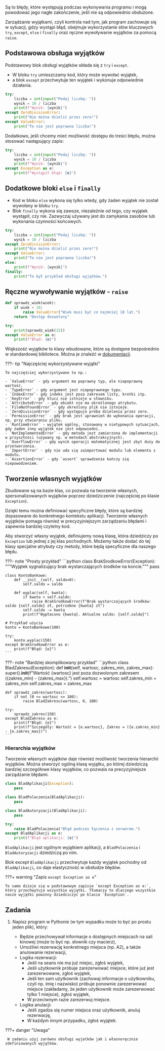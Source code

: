 Są to błędy, które występują podczas wykonywania programu i mogą powodować jego nagłe zakończenie, jeśli nie są odpowiednio obsłużone.

Zarządzanie wyjątkami, czyli kontrola nad tym, jak program zachowuje się w sytuacji, gdzy wystąpi błąd, obejmuje wykorzystanie słów kluczowych `try`, `except`, `else` i `finally` oraz ręczne wywoływanie wyjątków za pomocą `raise`.

## Podstawowa obsługa wyjątków

Podstawowy blok obsługi wyjątków składa się z `try` i `except`. 

- W bloku `try` umieszczamy kod, który może wywołać wyjątek,
- a blok `except` przechwytuje ten wyjątek i wykonuje odpowiednie działania.

```python
try:
    liczba = int(input("Podaj liczbę: "))
    wynik = 10 / liczba
    print(f"Wynik: {wynik}")
except ZeroDivisionError:
    print("Nie można dzielić przez zero!")
except ValueError:
    print("To nie jest poprawna liczba!")
```

Dodatkowo, jeśli chcemy mieć możliwość dostępu do treści błędu, można stosować następujący zapis:

```python
try:
    liczba = int(input("Podaj liczbę: "))
    wynik = 10 / liczba
    print(f"Wynik: {wynik}")
except Exception as e:
    print(f"Wystąpił błąd: {e}")
```

## Dodatkowe bloki `else` i `finally`

- Kod w bloku `else` wykona się tylko wtedy, gdy żaden wyjątek nie został wywołany w bloku `try`.
- Blok `finally` wykona się zawsze, niezależnie od tego, czy wyjątek wystąpił, czy nie. Zazwyczaj używany jest do zamykania zasobów lub wykonania czynności końcowych.

```python
try:
    liczba = int(input("Podaj liczbę: "))
    wynik = 10 / liczba
except ZeroDivisionError:
    print("Nie można dzielić przez zero!")
except ValueError:
    print("To nie jest poprawna liczba!")
else:
    print(f"Wynik: {wynik}")
finally:
    print("To był przykład obsługi wyjątków.")
```

## Ręczne wywoływanie wyjątków - `raise`

```python
def sprawdz_wiek(wiek):
    if wiek < 18:
        raise ValueError("Wiek musi być co najmniej 18 lat.")
    return "Dostęp dozwolony"

try:
    print(sprawdz_wiek(15))
except ValueError as e:
    print(f"Błąd: {e}")
```

Większość wyjątków to klasy wbudowane, które są dostępne bezpośrednio w standardowej bibliotece. Można je znaleźć w [dokumentacji](https://docs.python.org/3/library/exceptions.html#).

???- tip "Najczęściej wykorzystywane wyjątki"

    Te najczęściej wykorzystywane to np.:

    - `ValueError` - gdy argument ma poprawny typ, ale niepoprawną wartość.
    - `TypeError` - gdy argument jest niepoprawnego typu.
    - `IndexError`- gdy indeks jest poza zakresem listy, krotki itp.
    - `KeyError` - gdy klucz nie istnieje w słowniku.
    - `AttributeError` - gdy obiekt nie ma określonego atrybutu.
    - `FileNotFoundError` - gdy określony plik nie istnieje.
    - `ZeroDivisionError` - gdy występuje próba dzielenia przez zero.
    - `PermissionError` - gdy brak jest uprawnień do wykonania operacji, np. przy otwieraniu pliku.
    - `RuntimeError` - wyjątek ogólny, stosowany w nietypowych sytuacjach, gdy żaden inny wyjątek nie jest odpowiedni.
    - `NotImplementedError` - gdy metoda jest zamierzona do implementacji w przyszłości (używany np. w metodach abstrakcyjnych).
    - `OverflowError` - gdy wynik operacji matematycznej jest zbyt duży do przetworzenia.
    - `ImportError` - gdy nie uda się zaimportować modułu lub elementu z modułu.
    - `AssertionError` - gdy `assert` sprawdzenie kończy się niepowodzeniem.

## Tworzenie własnych wyjątków

Zbudowane są na bazie klas, co pozwala na tworzenie własnych, spersonalizowanych wyjątków poprzez dziedziczenie (najczęściej po klasie `Exception`).

Dzięki temu można definiować specyficzne błędy, które są bardziej dopasowane do konkretnego kontekstu aplikacji. Tworzenie własnych wyjątków pomaga również w precyzyjniejszym zarządzaniu błędami i zapewnia bardziej czytelny kod.

Aby stworzyć własny wyjątek, definiujemy nową klasę, która dziedziczy po `Exception` lub jednej z jej klas pochodnych. Możemy także dodać do tej klasy specjalne atrybuty czy metody, które będą specyficzne dla naszego błędu.

???- note "Prosty przykład"
    ```python
    class BrakSrodkowError(Exception):
        """Wyjątek sygnalizujący brak wystarczających środków na koncie."""
        pass
    
    class KontoBankowe:
        def __init__(self, saldo=0):
            self.saldo = saldo
    
        def wyplac(self, kwota):
            if kwota > self.saldo:
                raise BrakSrodkowError(f"Brak wystarczających środków: saldo {self.saldo} zł, potrzebne {kwota} zł")
            self.saldo -= kwota
            print(f"Wypłacono {kwota}. Aktualne saldo: {self.saldo}")
    
    # Przykład użycia
    konto = KontoBankowe(100)
    
    try:
        konto.wyplac(150)
    except BrakSrodkowError as e:
        print(f"Błąd: {e}")
    ```
???- note "Bardziej skomplikowany przykład"
    ```python
    class BladZakresu(Exception):
        def __init__(self, wartosc, zakres_min, zakres_max):
            super().__init__(f"Wartość {wartosc} jest poza dozwolonym zakresem ({zakres_min} - {zakres_max}).")
            self.wartosc = wartosc
            self.zakres_min = zakres_min
            self.zakres_max = zakres_max
    
    def sprawdz_zakres(wartosc):
        if not (0 <= wartosc <= 100):
            raise BladZakresu(wartosc, 0, 100)
    
    try:
        sprawdz_zakres(150)
    except BladZakresu as e:
        print(f"Błąd: {e}")
        print(f"Szczegóły: Wartość = {e.wartosc}, Zakres = ({e.zakres_min} - {e.zakres_max})")
    ```

### Hierarchia wyjątków

Tworzenie własnych wyjątków daje również możliwość tworzenia hierarchii wyjątków. Można stworzyć ogólną klasę wyjątku, po której dziedziczą bardziej szczegółowe klasy wyjątków, co pozwala na precyzyjniejsze zarządzanie błędami.

```python
class BladAplikacji(Exception):
    pass

class BladPolaczenia(BladAplikacji):
    pass

class BladAutoryzacji(BladAplikacji):
    pass

try:
    raise BladPolaczenia("Błąd podczas łączenia z serwerem.")
except BladAplikacji as e:
    print(f"Błąd aplikacji: {e}")
```

`BladAplikacji` jest ogólnym wyjątkiem aplikacji, a `BladPolaczenia` i `BladAutoryzacji` dziedziczą po nim.

Blok except `BladAplikacji` przechwytuje każdy wyjątek pochodny od `BladAplikacji`, co daje elastyczność w obsłudze błędów.

???+ warning "Zapis `except Exception as e`" 
    
    To samo dzieje się w podstawowym zapisie `except Exception as e:`, który przechwytuje wszystkie wyjątki. Tłumaczy to dlaczego wszystkie nasze wyjątki powinny dziedziczyć po klasie `Exception`.

## Zadania

1. Napisz program w Pythonie (w tym wypadku może to być po prostu jeden plik), który:

    - Będzie przechowywał informacje o dostępnych miejscach na sali kinowej (może to być np. słownik czy macierz),
    - Umożliwi rezerwację konkretnego miejsca (np. A2), a także anulowanie rezerwacji,
    - Logika rezerwacji:
        - Jeśli na seans nie ma już miejsc, zgłoś wyjątek,
        - Jeśli użytkownik próbuje zarezerwować miejsce, które już jest zarezerwowane, zgłoś wyjątek,
        - Jeśli ten sam użytkownik (zachowaj informacje o użytkowniku, czyli np. imię i nazwisko) próbuje ponownie zarezerwować miejsce (zakładamy, że jeden użytkownik może zarezerwować tylko 1 miejsce), zgłoś wyjątek,
        - W przeciwnym razie zarezerwuj miejsce.
    - Logika anulacji:
        - Jeśli zgadza się numer miejsca oraz użytkownik, anuluj rezerwację,
        - W każdym innym przypadku, zgłoś wyjątek.

???+ danger "Uwaga"
    
     W zadaniu użyj zarówno obsługi wyjatków jak i własnoręcznie zdefiniowanych wyjątków.

